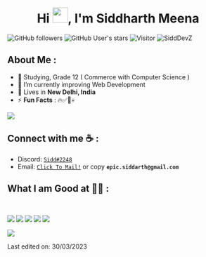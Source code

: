 <h1 align="center">Hi <img src="https://media.giphy.com/media/hvRJCLFzcasrR4ia7z/giphy.gif" width="35">, I'm Siddharth Meena</h1>

![GitHub followers](https://img.shields.io/github/followers/SiddDevZ?style=social) ![GitHub User's stars](https://img.shields.io/github/stars/SiddDevZ?style=social) ![Visitor](https://visitor-badge.laobi.icu/badge?page_id=SiddDevZ.repoName) <img src="https://komarev.com/ghpvc/?username=SiddDevZ" alt="SiddDevZ" />

## About Me :

- 🏫 Studying, Grade 12 ( Commerce with Computer Science )
- 🌱 I’m currently improving Web Development
- 🏡 Lives in **New Delhi, India**
- ⚡ **Fun Facts** : 🔥✅🚀💀

<a href="https://www.youtube.com/watch?v=dQw4w9WgXcQ"><img src="https://user-images.githubusercontent.com/73097560/115834477-dbab4500-a447-11eb-908a-139a6edaec5c.gif"></a>
<br>

## Connect with me ☕ :
- Discord: [`Sidd#2248`](https://discordapp.com/users/273352781442842624)
- Email: [`Click To Mail!`](mailto:epic.siddarth@gmail.com) or copy **`epic.siddarth@gmail.com`**

## What I am Good at 🧑‍💻 :

<br>

<img src="https://img.icons8.com/color/48/000000/python.png"/> <img src="https://img.icons8.com/color/48/000000/html-5--v1.png"/> <img src="https://img.icons8.com/color/48/000000/css3.png"/> <img src="https://img.icons8.com/color/48/000000/javascript--v1.png"/> <img src="https://img.icons8.com/office/48/000000/react.png"/> 

<a href="https://www.youtube.com/watch?v=dQw4w9WgXcQ"><img src="https://user-images.githubusercontent.com/73097560/115834477-dbab4500-a447-11eb-908a-139a6edaec5c.gif"></a>

Last edited on: 30/03/2023
